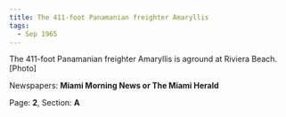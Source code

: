 ```yaml
---  
title: The 411-foot Panamanian freighter Amaryllis  
tags:  
  - Sep 1965  
---  
```

  
The 411-foot Panamanian freighter Amaryllis is aground at Riviera Beach. [Photo]  
  
Newspapers: **Miami Morning News or The Miami Herald**  
  
Page: **2**, Section: **A** 
